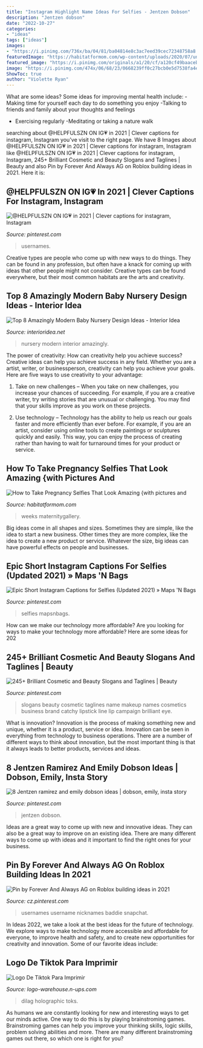 ```yaml
---
title: "Instagram Highlight Name Ideas For Selfies - Jentzen Dobson"
description: "Jentzen dobson"
date: "2022-10-27"
categories:
- "ideas"
tags: ["ideas"]
images:
- "https://i.pinimg.com/736x/ba/04/81/ba04814e8c3ac7eed39cec72348758a8.jpg"
featuredImage: "https://habitatformom.com/wp-content/uploads/2020/07/unnamed-min.jpg"
featured_image: "https://i.pinimg.com/originals/a1/20/cf/a120cf49baacebe4bffb45c0795a680e.png"
image: "https://i.pinimg.com/474x/06/68/23/0668239ff0c27bcb0e5d7538fa4e242b.jpg"
ShowToc: true
author: "Violette Ryan"
---
```



What are some ideas?
Some ideas for improving mental health include: 
-Making time for yourself each day to do something you enjoy 
-Talking to friends and family about your thoughts and feelings 
- Exercising regularly 
-Meditating or taking a nature walk

	

		
searching about @HELPFULSZN ON IG💗 in 2021 | Clever captions for instagram, Instagram you've visit to the right page. We have 8 Images about @HELPFULSZN ON IG💗 in 2021 | Clever captions for instagram, Instagram like @HELPFULSZN ON IG💗 in 2021 | Clever captions for instagram, Instagram, 245+ Brilliant Cosmetic and Beauty Slogans and Taglines | Beauty and also Pin by Forever And Always AG on Roblox building ideas in 2021. Here it is:
		
    
## @HELPFULSZN ON IG💗 In 2021 | Clever Captions For Instagram, Instagram

<img loading=lazy src="https://i.pinimg.com/originals/e2/59/bd/e259bd718495783957e1394ac828d25f.jpg" onerror="this.onerror=null;this.src='https://tse4.mm.bing.net/th?id=OIP.U2GcgyCbTbmf7lgpoP83_wHaHa&amp;pid=15.1';" alt="@HELPFULSZN ON IG💗 in 2021 | Clever captions for instagram, Instagram">

_Source: pinterest.com_

>usernames. 

	

Creative types are people who come up with new ways to do things. They can be found in any profession, but often have a knack for coming up with ideas that other people might not consider. Creative types can be found everywhere, but their most common habitats are the arts and creativity.

    
## Top 8 Amazingly Modern Baby Nursery Design Ideas - Interior Idea

<img loading=lazy src="https://www.interioridea.net/wp-content/uploads/2014/11/Beautiful-Nurssery.jpg" onerror="this.onerror=null;this.src='https://tse4.mm.bing.net/th?id=OIP._exVLa8bTo3u5OZrt_t_pwHaE5&amp;pid=15.1';" alt="Top 8 Amazingly Modern Baby Nursery Design Ideas - Interior Idea">

_Source: interioridea.net_

>nursery modern interior amazingly. 

	

The power of creativity: How can creativity help you achieve success?
Creative ideas can help you achieve success in any field. Whether you are a artist, writer, or businessperson, creativity can help you achieve your goals. Here are five ways to use creativity to your advantage: 
1. Take on new challenges – When you take on new challenges, you increase your chances of succeeding. For example, if you are a creative writer, try writing stories that are unusual or challenging. You may find that your skills improve as you work on these projects. 

2. Use technology – Technology has the ability to help us reach our goals faster and more efficiently than ever before. For example, if you are an artist, consider using online tools to create paintings or sculptures quickly and easily. This way, you can enjoy the process of creating rather than having to wait for turnaround times for your product or service. 


    
## How To Take Pregnancy Selfies That Look Amazing {with Pictures And

<img loading=lazy src="https://habitatformom.com/wp-content/uploads/2020/07/unnamed-min.jpg" onerror="this.onerror=null;this.src='https://tse2.mm.bing.net/th?id=OIP.UbSG0Iisp_SpSlLRH_-h1gAAAA&amp;pid=15.1';" alt="How to Take Pregnancy Selfies That Look Amazing {with pictures and">

_Source: habitatformom.com_

>weeks maternitygallery. 

	

Big ideas come in all shapes and sizes. Sometimes they are simple, like the idea to start a new business. Other times they are more complex, like the idea to create a new product or service. Whatever the size, big ideas can have powerful effects on people and businesses.

    
## Epic Short Instagram Captions For Selfies (Updated 2021) » Maps &#039;N Bags

<img loading=lazy src="https://i.pinimg.com/originals/29/0d/46/290d4655c04089eabd4e18a66e277e17.jpg" onerror="this.onerror=null;this.src='https://tse1.mm.bing.net/th?id=OIP.jY4YZLJ4pqy2l0JqFsedAAHaLH&amp;pid=15.1';" alt="Epic Short Instagram Captions for Selfies (Updated 2021) » Maps &#039;N Bags">

_Source: pinterest.com_

>selfies mapsnbags. 

	

How can we make our technology more affordable?
Are you looking for ways to make your technology more affordable? Here are some ideas for 202
    
## 245+ Brilliant Cosmetic And Beauty Slogans And Taglines | Beauty

<img loading=lazy src="https://i.pinimg.com/originals/a1/20/cf/a120cf49baacebe4bffb45c0795a680e.png" onerror="this.onerror=null;this.src='https://tse2.mm.bing.net/th?id=OIP.I7nSmYEVX1IWWxDT7ZGvNgHaLH&amp;pid=15.1';" alt="245+ Brilliant Cosmetic and Beauty Slogans and Taglines | Beauty">

_Source: pinterest.com_

>slogans beauty cosmetic taglines name makeup names cosmetics business brand catchy lipstick line lip campaign brilliant eye. 

	

What is innovation?
Innovation is the process of making something new and unique, whether it is a product, service or idea. Innovation can be seen in everything from technology to business operations. There are a number of different ways to think about innovation, but the most important thing is that it always leads to better products, services and ideas.

    
## 8 Jentzen Ramirez And Emily Dobson Ideas | Dobson, Emily, Insta Story

<img loading=lazy src="https://i.pinimg.com/474x/06/68/23/0668239ff0c27bcb0e5d7538fa4e242b.jpg" onerror="this.onerror=null;this.src='https://tse4.mm.bing.net/th?id=OIP.E8sIK1uxEFtjZhdRMGakhAAAAA&amp;pid=15.1';" alt="8 Jentzen ramirez and emily dobson ideas | dobson, emily, insta story">

_Source: pinterest.com_

>jentzen dobson. 

	

Ideas are a great way to come up with new and innovative ideas. They can also be a great way to improve on an existing idea. There are many different ways to come up with ideas and it important to find the right ones for your business.

    
## Pin By Forever And Always AG On Roblox Building Ideas In 2021

<img loading=lazy src="https://i.pinimg.com/736x/ba/04/81/ba04814e8c3ac7eed39cec72348758a8.jpg" onerror="this.onerror=null;this.src='https://tse3.mm.bing.net/th?id=OIP.szzuUBZrsEviIvyaac-5BwHaNK&amp;pid=15.1';" alt="Pin by Forever And Always AG on Roblox building ideas in 2021">

_Source: cz.pinterest.com_

>usernames username nicknames baddie snapchat. 

	

In Ideas 2022, we take a look at the best ideas for the future of technology. We explore ways to make technology more accessible and affordable for everyone, to improve health and safety, and to create new opportunities for creativity and innovation. Some of our favorite ideas include: 

    
## Logo De Tiktok Para Imprimir

<img loading=lazy src="https://i.pinimg.com/originals/e9/1b/c0/e91bc06dd0461e69ebc0b1a59df5a73e.jpg" onerror="this.onerror=null;this.src='https://tse4.mm.bing.net/th?id=OIP.ls_7mbSTssv0CqwOWTnkdgHaKx&amp;pid=15.1';" alt="Logo De Tiktok Para Imprimir">

_Source: logo-warehouse.n-ups.com_

>dilag holographic toks. 

	

As humans we are constantly looking for new and interesting ways to get our minds active. One way to do this is by playing brainstroming games. Brainstroming games can help you improve your thinking skills, logic skills, problem solving abilities and more. There are many different brainstroming games out there, so which one is right for you?

